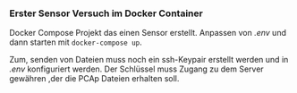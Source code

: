 ### Erster Sensor Versuch im Docker Container

Docker Compose Projekt das einen Sensor erstellt. 
Anpassen von *.env* und dann starten mit `docker-compose up`.

Zum, senden von Dateien muss noch ein ssh-Keypair erstellt werden und in *.env* 
konfiguriert werden. Der Schlüssel muss Zugang zu dem Server gewähren ,der die PCAp Dateien 
erhalten soll.